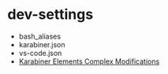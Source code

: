 # dev-settings
* bash_aliases
* karabiner.json
* vs-code.json
* <a href="karabiner://karabiner/assets/complex_modifications/import?url=https://raw.githubusercontent.com/nick-ng/dev-settings/master/karabiner_complex.json">Karabiner Elements Complex Modifications</a>

